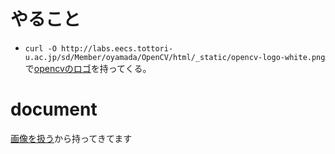 # やること

- ```curl -O http://labs.eecs.tottori-u.ac.jp/sd/Member/oyamada/OpenCV/html/_static/opencv-logo-white.png``` 
で[opencvのロゴ][1]を持ってくる。

# document

[画像を扱う][0]から持ってきてます

[0]:http://labs.eecs.tottori-u.ac.jp/sd/Member/oyamada/OpenCV/html/py_tutorials/py_gui/py_image_display/py_image_display.html
[1]:http://labs.eecs.tottori-u.ac.jp/sd/Member/oyamada/OpenCV/html/_static/opencv-logo-white.png
